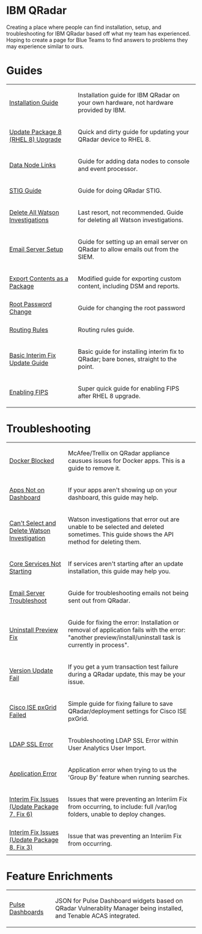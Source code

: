 # IBM QRadar
Creating a place where people can find installation, setup, and troubleshooting for IBM QRadar based off what my team has experienced. Hoping to create a page for Blue Teams to find answers to problems they may experience similar to ours.

# Guides
<table>
  <tr>
    <td>
      <a href="https://github.com/PudgyDragon/QRadar/blob/main/InstallationGuide.md">Installation Guide</a>
    </td>
    <td>
      <p>Installation guide for IBM QRadar on your own hardware, not hardware provided by IBM.</p>
    </td>
  </tr>
  <tr>
    <td>
      <a href="https://github.com/PudgyDragon/QRadar/blob/main/UpdateRHEL8.md">Update Package 8 (RHEL 8) Upgrade</a>
    </td>
    <td>
      <p>Quick and dirty guide for updating your QRadar device to RHEL 8.</p>
    </td>
  </tr>
  <tr>
    <td>
      <a href="https://github.com/PudgyDragon/QRadar/blob/main/Data%20Node%20Links">Data Node Links</a>
    </td>
    <td>
      <p>Guide for adding data nodes to console and event processor.</p>
    </td>
  </tr>
  <tr>
    <td>
      <a href="https://github.com/PudgyDragon/QRadar/blob/main/STIG.md">STIG Guide</a>
    </td>
    <td>
      <p>Guide for doing QRadar STIG.</p>
    </td>
  </tr>  
  <tr>
    <td>
      <a href="https://github.com/PudgyDragon/QRadar/blob/main/Delete%20All%20Watson%20Investigations">Delete All Watson Investigations</a>
    </td>
    <td>
      <p>Last resort, not recommended. Guide for deleting all Watson investigations.</p>
    </td>
  </tr>  
  <tr>
    <td>
      <a href="https://github.com/PudgyDragon/QRadar/blob/main/Email%20Server%20Setup">Email Server Setup</a>
    </td>
    <td>
      <p>Guide for setting up an email server on QRadar to allow emails out from the SIEM.</p>
    </td>
  </tr>  
  <tr>
    <td>
      <a href="https://github.com/PudgyDragon/QRadar/blob/main/Export%20Contents%20as%20a%20Package">Export Contents as a Package</a>
    </td>
    <td>
      <p>Modified guide for exporting custom content, including DSM and reports.</p>
    </td>
  </tr>  
  <tr>
    <td>
      <a href="https://github.com/PudgyDragon/QRadar/blob/main/Root%20Password%20Change">Root Password Change</a>
    </td>
    <td>
      <p>Guide for changing the root password</p>
    </td>
  </tr>
  <tr>
    <td>
      <a href="https://github.com/PudgyDragon/QRadar/blob/main/Routing%20Rules">Routing Rules</a>
    </td>
    <td>
      <p>Routing rules guide.</p>
    </td>
  </tr>
  <tr>
    <td>
      <a href="https://github.com/PudgyDragon/QRadar/blob/main/InterimFixUpdateGuide.md">Basic Interim Fix Update Guide</a>
    </td>
    <td>
      <p>Basic guide for installing interim fix to QRadar; bare bones, straight to the point.</p>
    </td>
  </tr>
  <tr>
    <td>
      <a href="https://github.com/PudgyDragon/QRadar/blob/main/FIPSenable.md">Enabling FIPS</a>
    </td>
    <td>
      <p>Super quick guide for enabling FIPS after RHEL 8 upgrade.</p>
    </td>
  </tr>
</table>

# Troubleshooting
<table>
  <tr>
    <td>
      <a href="https://github.com/PudgyDragon/QRadar/blob/main/Docker%20Blocked">Docker Blocked</a>
    </td>
    <td>
      <p>McAfee/Trellix on QRadar appliance causues issues for Docker apps. This is a guide to remove it.</p>
    </td>
  </tr>
  <tr>
    <td>
      <a href="https://github.com/PudgyDragon/QRadar/blob/main/Apps%20Not%20on%20Dashboard">Apps Not on Dashboard</a>
    </td>
    <td>
      <p>If your apps aren't showing up on your dashboard, this guide may help.</p>
    </td>
  </tr>
  <tr>
    <td>
      <a href="https://github.com/PudgyDragon/QRadar/blob/main/Can't%20Select%20and%20Delete%20Watson%20Investigation">Can't Select and Delete Watson Investigation</a>
    </td>
    <td>
      <p>Watson investigations that error out are unable to be selected and deleted sometimes. This guide shows the API method for deleting them.</p>
    </td>
  </tr>
  <tr>
    <td>
      <a href="https://github.com/PudgyDragon/QRadar/blob/main/Core%20Services%20Not%20Starting">Core Services Not Starting</a>
    </td>
    <td>
      <p>If services aren't starting after an update installation, this guide may help you.</p>
    </td>
  </tr>
  <tr>
    <td>
      <a href="https://github.com/PudgyDragon/QRadar/blob/main/Email%20Server%20Troubleshoot">Email Server Troubleshoot</a>
    </td>
    <td>
      <p>Guide for troubleshooting emails not being sent out from QRadar.</p>
    </td>
  </tr>
  <tr>
    <td>
      <a href="https://github.com/PudgyDragon/QRadar/blob/main/Uninstall%20Preview%20Fix">Uninstall Preview Fix</a>
    </td>
    <td>
      <p>Guide for fixing the error: Installation or removal of application fails with the error: "another preview/install/uninstall task is currently in process".</p>
    </td>
  </tr>
  <tr>
    <td>
      <a href="https://github.com/PudgyDragon/QRadar/blob/main/Version%20Update%20Fail">Version Update Fail</a>
    </td>
    <td>
      <p>If you get a yum transaction test failure during a QRadar update, this may be your issue.</p>
    </td>
  </tr>
  <tr>
    <td>
      <a href="https://github.com/PudgyDragon/QRadar/blob/main/Cisco%20ISE%20pxGrid%20Failed">Cisco ISE pxGrid Failed</a>
    </td>
    <td>
      <p>Simple guide for fixing failure to save QRadar/deployment settings for Cisco ISE pxGrid.</p>
    </td>
  </tr>
  <tr>
    <td>
      <a href="https://github.com/PudgyDragon/QRadar/blob/main/LDAP_SSL_Error.md">LDAP SSL Error</a>
    </td>
    <td>
      <p>Troubleshooting LDAP SSL Error within User Analytics User Import.</p>
    </td>
  </tr>
  <tr>
    <td>
      <a href="https://github.com/PudgyDragon/QRadar/blob/main/ApplicationError.md">Application Error</a>
    </td>
    <td>
      <p>Application error when trying to us the 'Group By' feature when running searches.</p>
    </td>
  </tr>
  <tr>
    <td>
      <a href="https://github.com/PudgyDragon/QRadar/blob/main/InterimFixIssues.md">Interim Fix Issues (Update Package 7, Fix 6)</a>
    </td>
    <td>
      <p>Issues that were preventing an Interiim Fix from occurring, to include: full /var/log folders, unable to deploy changes.</p>
    </td>
  </tr>
  <tr>
    <td>
      <a href="https://github.com/PudgyDragon/QRadar/blob/main/InterimFix3Issues.md">Interim Fix Issues (Update Package 8, Fix 3)</a>
    </td>
    <td>
      <p>Issue that was preventing an Interiim Fix from occurring.</p>
    </td>
  </tr>
</table>

# Feature Enrichments
<table>
  <tr>
    <td>
      <a href="https://github.com/PudgyDragon/QRadar/tree/main/Pulse%20Dashboards">Pulse Dashboards</a>
    </td>
    <td>
      <p>JSON for Pulse Dashboard widgets based on QRadar Vulnerablity Manager being installed, and Tenable ACAS integrated.</p>
    </td>
  </tr>
</table>
